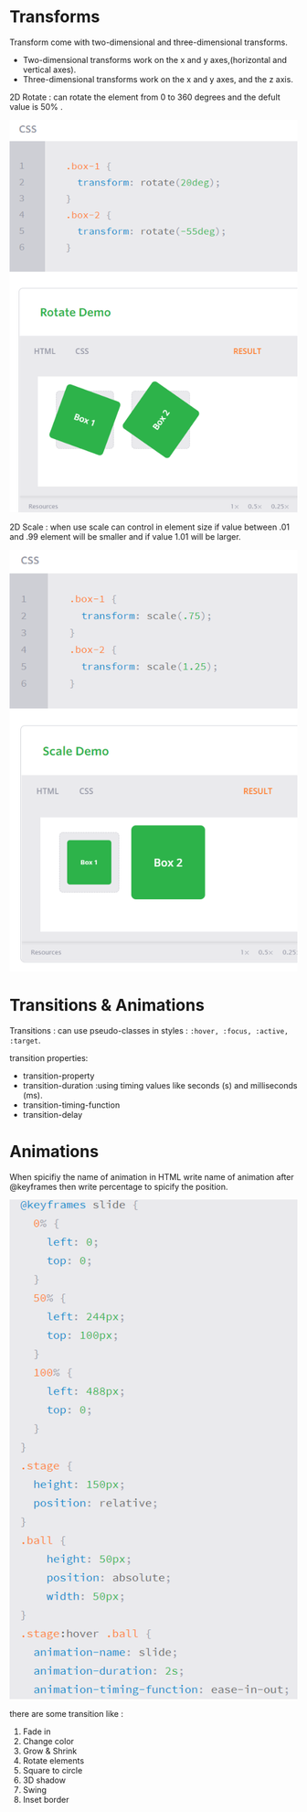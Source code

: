 # Transforms

Transform come with two-dimensional and three-dimensional transforms.

- Two-dimensional transforms work on the x and y axes,(horizontal and vertical axes).
- Three-dimensional transforms work on the x and y axes, and the z axis.

2D Rotate : can rotate the element from 0 to 360 degrees and the defult value is 50% .

![](imgs/rotate.PNG)

2D Scale : when use scale can control in element size if value between .01 and .99 element will be smaller and if value 1.01 will be larger.

![](imgs/scale.PNG)

# Transitions & Animations

Transitions : can use pseudo-classes in styles : `:hover, :focus, :active, :target`.

transition properties: 

- transition-property
- transition-duration :using timing values like seconds (s) and milliseconds (ms).
- transition-timing-function
- transition-delay

# Animations

When spicifiy the name of animation in HTML write name of animation after @keyframes then write percentage to spicify the position.

![](imgs/animation.PNG)

there are some transition like :

1. Fade in
2. Change color
3. Grow & Shrink
4. Rotate elements
5. Square to circle
6. 3D shadow
7. Swing
8. Inset border
